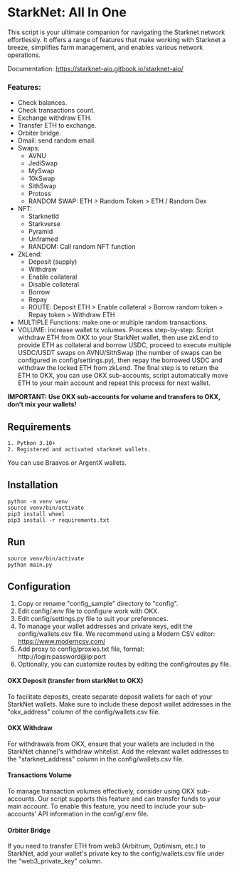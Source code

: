 # StarkNet: All In One

This script is your ultimate companion for navigating the Starknet network effortlessly.
It offers a range of features that make working with Starknet a breeze, simplifies farm management,
and enables various network operations.

Documentation: https://starknet-aio.gitbook.io/starknet-aio/

### Features:

- Check balances.
- Check transactions count.
- Exchange withdraw ETH.
- Transfer ETH to exchange.
- Orbiter bridge.
- Dmail: send random email.
- Swaps:
    - AVNU
    - JediSwap
    - MySwap
    - 10kSwap
    - SithSwap
    - Protoss
    - RANDOM SWAP: ETH > Random Token > ETH / Random Dex
- NFT:
    - StarknetId
    - Starkverse
    - Pyramid
    - Unframed
    - RANDOM: Call random NFT function
- ZkLend:
    - Deposit (supply)
    - Withdraw
    - Enable collateral
    - Disable collateral
    - Borrow
    - Repay
    - ROUTE: Deposit ETH > Enable collateral > Borrow random token > Repay token > Withdraw ETH
- MULTIPLE Functions: make one or multiple random transactions.
- VOLUME: increase wallet tx volumes. Process step-by-step:
  Script withdraw ETH from OKX to your StarkNet wallet, then use zkLend to provide ETH as collateral and borrow USDC,
  proceed to execute multiple USDC/USDT swaps on AVNU/SithSwap (the number of swaps can be configured in config/settings.py),
  then repay the borrowed USDC and withdraw the locked ETH from zkLend. The final step is to return the ETH to OKX,
  you can use OKX sub-accounts, script automatically move ETH to your main account and repeat this process for next wallet.

**IMPORTANT: Use OKX sub-accounts for volume and transfers to OKX, don't mix your wallets!**

## Requirements

```
1. Python 3.10+
2. Registered and activated starknet wallets.
```

You can use Braavos or ArgentX wallets.

## Installation

```
python -m venv venv
source venv/bin/activate
pip3 install wheel
pip3 install -r requirements.txt
```

## Run

```
source venv/bin/activate
python main.py
```

## Configuration

1. Copy or rename "config_sample" directory to "config".
2. Edit config/.env file to configure work with OKX.
3. Edit config/settings.py file to suit your preferences.
4. To manage your wallet addresses and private keys, edit the config/wallets.csv file.
   We recommend using a Modern CSV editor: https://www.moderncsv.com/
5. Add proxy to config/proxies.txt file, format: http://login:password@ip:port
6. Optionally, you can customize routes by editing the config/routes.py file.

#### OKX Deposit (transfer from starkNet to OKX)

To facilitate deposits, create separate deposit wallets for each of your StarkNet wallets.
Make sure to include these deposit wallet addresses in the "okx_address" column of the config/wallets.csv file.

#### OKX Withdraw

For withdrawals from OKX, ensure that your wallets are included in the StarkNet channel's withdraw whitelist.
Add the relevant wallet addresses to the "starknet_address" column in the config/wallets.csv file.

#### Transactions Volume

To manage transaction volumes effectively, consider using OKX sub-accounts.
Our script supports this feature and can transfer funds to your main account.
To enable this feature, you need to include your sub-accounts' API information in the config/.env file.

#### Orbiter Bridge

If you need to transfer ETH from web3 (Arbitrum, Optimism, etc.) to StarkNet,
add your wallet's private key to the config/wallets.csv file under the "web3_private_key" column.
